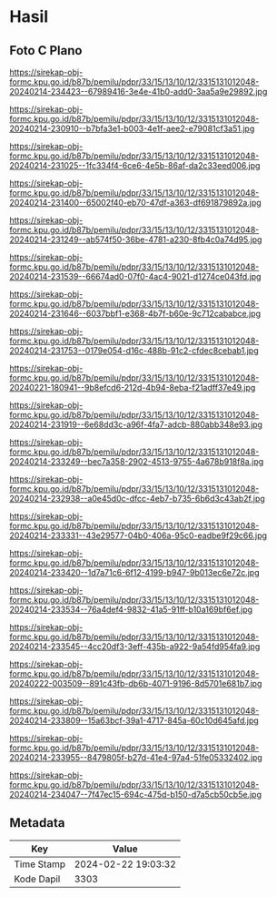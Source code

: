 # Hasil

## Foto C Plano

https://sirekap-obj-formc.kpu.go.id/b87b/pemilu/pdpr/33/15/13/10/12/3315131012048-20240214-234423--67989416-3e4e-41b0-add0-3aa5a9e29892.jpg

https://sirekap-obj-formc.kpu.go.id/b87b/pemilu/pdpr/33/15/13/10/12/3315131012048-20240214-230910--b7bfa3e1-b003-4e1f-aee2-e79081cf3a51.jpg

https://sirekap-obj-formc.kpu.go.id/b87b/pemilu/pdpr/33/15/13/10/12/3315131012048-20240214-231025--1fc334f4-6ce6-4e5b-86af-da2c33eed006.jpg

https://sirekap-obj-formc.kpu.go.id/b87b/pemilu/pdpr/33/15/13/10/12/3315131012048-20240214-231400--65002f40-eb70-47df-a363-df691879892a.jpg

https://sirekap-obj-formc.kpu.go.id/b87b/pemilu/pdpr/33/15/13/10/12/3315131012048-20240214-231249--ab574f50-36be-4781-a230-8fb4c0a74d95.jpg

https://sirekap-obj-formc.kpu.go.id/b87b/pemilu/pdpr/33/15/13/10/12/3315131012048-20240214-231539--66674ad0-07f0-4ac4-9021-d1274ce043fd.jpg

https://sirekap-obj-formc.kpu.go.id/b87b/pemilu/pdpr/33/15/13/10/12/3315131012048-20240214-231646--6037bbf1-e368-4b7f-b60e-9c712cababce.jpg

https://sirekap-obj-formc.kpu.go.id/b87b/pemilu/pdpr/33/15/13/10/12/3315131012048-20240214-231753--0179e054-d16c-488b-91c2-cfdec8cebab1.jpg

https://sirekap-obj-formc.kpu.go.id/b87b/pemilu/pdpr/33/15/13/10/12/3315131012048-20240221-180941--9b8efcd6-212d-4b94-8eba-f21adff37e49.jpg

https://sirekap-obj-formc.kpu.go.id/b87b/pemilu/pdpr/33/15/13/10/12/3315131012048-20240214-231919--6e68dd3c-a96f-4fa7-adcb-880abb348e93.jpg

https://sirekap-obj-formc.kpu.go.id/b87b/pemilu/pdpr/33/15/13/10/12/3315131012048-20240214-233249--bec7a358-2902-4513-9755-4a678b918f8a.jpg

https://sirekap-obj-formc.kpu.go.id/b87b/pemilu/pdpr/33/15/13/10/12/3315131012048-20240214-232938--a0e45d0c-dfcc-4eb7-b735-6b6d3c43ab2f.jpg

https://sirekap-obj-formc.kpu.go.id/b87b/pemilu/pdpr/33/15/13/10/12/3315131012048-20240214-233331--43e29577-04b0-406a-95c0-eadbe9f29c66.jpg

https://sirekap-obj-formc.kpu.go.id/b87b/pemilu/pdpr/33/15/13/10/12/3315131012048-20240214-233420--1d7a71c6-6f12-4199-b947-9b013ec6e72c.jpg

https://sirekap-obj-formc.kpu.go.id/b87b/pemilu/pdpr/33/15/13/10/12/3315131012048-20240214-233534--76a4def4-9832-41a5-91ff-b10a169bf6ef.jpg

https://sirekap-obj-formc.kpu.go.id/b87b/pemilu/pdpr/33/15/13/10/12/3315131012048-20240214-233545--4cc20df3-3eff-435b-a922-9a54fd954fa9.jpg

https://sirekap-obj-formc.kpu.go.id/b87b/pemilu/pdpr/33/15/13/10/12/3315131012048-20240222-003509--891c43fb-db6b-4071-9196-8d5701e681b7.jpg

https://sirekap-obj-formc.kpu.go.id/b87b/pemilu/pdpr/33/15/13/10/12/3315131012048-20240214-233809--15a63bcf-39a1-4717-845a-60c10d645afd.jpg

https://sirekap-obj-formc.kpu.go.id/b87b/pemilu/pdpr/33/15/13/10/12/3315131012048-20240214-233955--8479805f-b27d-41e4-97a4-51fe05332402.jpg

https://sirekap-obj-formc.kpu.go.id/b87b/pemilu/pdpr/33/15/13/10/12/3315131012048-20240214-234047--7f47ec15-694c-475d-b150-d7a5cb50cb5e.jpg


## Metadata

| Key        | Value               |
| ---------- | ------------------- |
| Time Stamp | 2024-02-22 19:03:32 |
| Kode Dapil | 3303                |



